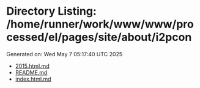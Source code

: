 # Directory Listing: /home/runner/work/www/www/processed/el/pages/site/about/i2pcon
Generated on: Wed May  7 05:17:40 UTC 2025

- [2015.html.md](2015.html.md)
- [README.md](README.md)
- [index.html.md](index.html.md)
